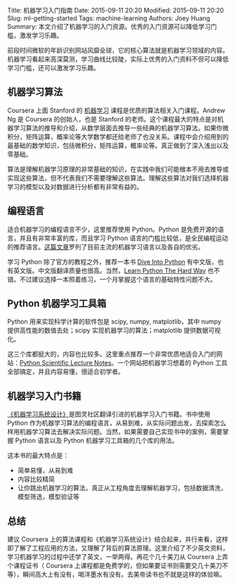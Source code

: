 Title: 机器学习入门指南
Date: 2015-09-11 20:20
Modified: 2015-09-11 20:20
Slug: ml-getting-started
Tags: machine-learning
Authors: Joey Huang
Summary: 本文介绍了机器学习的入门资源。优秀的入门资源可以降低学习门槛，激发学习乐趣。


前段时间微软的年龄识别网站风靡全球，它的核心算法就是机器学习领域的内容。机器学习看起来高深莫测，学习曲线比较陡，实际上优秀的入门资料不但可以降低学习门槛，还可以激发学习乐趣。

## 机器学习算法

Coursera 上面 Stanford 的 [机器学习][4] 课程是优质的算法相关入门课程。Andrew Ng 是 Coursera 的创始人，也是 Stanford 的老师。这个课程最大的特点是对机器学习算法的推导和介绍，从数学层面去推导一些经典的机器学习算法。如果你微积分，矩阵运算，概率论等大学数学都还给老师了也没关系。课程中会介绍用到的最基础的数学知识，包括微积分，矩阵运算，概率论等。真正做到了深入浅出以及零基础。

算法是理解机器学习原理的非常基础的知识，在实践中我们可能根本不用去推导或实现这些算法，但不代表我们不需要理解这些算法。理解这些算法对我们选择机器学习的模型以及对数据进行分析都有非常有益的。

## 编程语言

适合机器学习的编程语言不少，这里推荐使用 Python。Python 是免费开源的语言，并且有非常丰富的库，而且学习 Python 语言的门槛比较低，是全民编程运动的推荐语言。[这篇文章][6]罗列了目前主流的机器学习语言以及各自的优劣。

学习 Python 除了官方的教程之外，推荐一本书 [Dive Into Python][1] 有中文版，也有英文版。中文版翻译质量也很高。当然，[Learn Python The Hard Way][2] 也不错。不过建议选择一本照着练习，一个月掌握这个语言的基础特性问题不大。

## Python 机器学习工具箱

Python 用来实现科学计算的软件包是 scipy, numpy, matplotlib，其中 numpy 提供高性能的数值去处；scipy 实现机器学习的算法；matplotlib 提供数据可视化。

这三个库都挺大的，内容也比较多。这里重点推荐一个非常优质地适合入门的网站：[Python Scientific Lecture Notes][3]。一个网站把机器学习想着的 Python 工具全部搞定，并且内容易懂，很适合初学者。

## 机器学习入门书籍

[《机器学习系统设计》][5]是图灵社区翻译引进的机器学习入门书籍。书中使用 Python 作为机器学习算法的编程语言，从易到难，从实际问题出发，去探索怎么样用机器学习算法去解决实际问题。当然，如果需要自己实现书中的案例，需要掌握 Python 语言以及 Python 机器学习工具箱的几个库的用法。

这本书的最大特点是：

* 简单易懂，从易到难
* 内容比较精简
* 让你跳出机器学习的算法，真正从工程角度去理解机器学习，包括数据清洗，模型筛选，模型验证等

## 总结

建议 Coursera 上的算法课程和《机器学习系统设计》结合起来，并行来看，这样即了解了工程应用的方法，又理解了背后的算法原理。这里介绍了不少英文资料，学习机器学习的过程中还学了英文，一举两得。再花个几十美刀从 Coursera 上弄个课程证书（ Coursera 上课程都是免费学的，但如果要证书则需要交几十美刀不等），瞬间高大上有没有，喝洋墨水有没有。去美帝读书也不就是这样的体验嘛。


[1]: http://www.diveintopython.net/
[2]: http://learnpythonthehardway.org/book/
[3]: http://scipy-lectures.github.io/
[4]: https://zh.coursera.org/learn/machine-learning
[5]: http://www.ituring.com.cn/book/1192
[6]: http://scipy-lectures.github.io/intro/intro.html#why-python
